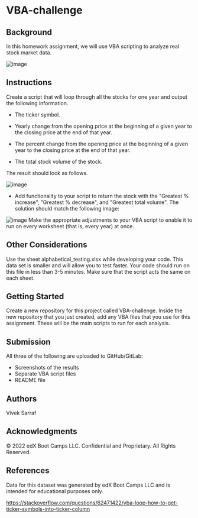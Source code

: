 # VBA-challenge

## Background
In this homework assignment, we will use VBA scripting to analyze real stock market data.

![image](https://github.com/vivsarraf/VBA-challenge/assets/135401654/a79b41b7-6f5c-4831-be20-e1584d737c0c)

## Instructions
Create a script that will loop through all the stocks for one year and output the following information.

 * The ticker symbol.

 * Yearly change from the opening price at the beginning of a given year to the closing price at the end of that year.

 * The percent change from the opening price at the beginning of a given year to the closing price at the end of that year.

 * The total stock volume of the stock.

The result should look as follows.

![image](https://github.com/vivsarraf/VBA-challenge/assets/135401654/f3159b10-54bf-44e8-b1b8-ac8bd5871871)

* Add functionality to your script to return the stock with the "Greatest % increase", "Greatest % decrease", and "Greatest total volume". The solution should match the following image:

![image](https://github.com/vivsarraf/VBA-challenge/assets/135401654/759369c2-8b1d-4514-a6a2-a16b5b6c7683)
Make the appropriate adjustments to your VBA script to enable it to run on every worksheet (that is, every year) at once.

## Other Considerations
Use the sheet alphabetical_testing.xlsx while developing your code. This data set is smaller and will allow you to test faster. Your code should run on this file in less than 3-5 minutes.
Make sure that the script acts the same on each sheet.

## Getting Started
Create a new repository for this project called VBA-challenge. 
Inside the new repository that you just created, add any VBA files that you use for this assignment. These will be the main scripts to run for each analysis.

## Submission
All three of the following are uploaded to GitHub/GitLab:
* Screenshots of the results
* Separate VBA script files 
* README file 

## Authors
Vivek Sarraf

## Acknowledgments
© 2022 edX Boot Camps LLC. Confidential and Proprietary. All Rights Reserved.
## References
Data for this dataset was generated by edX Boot Camps LLC and is intended for educational purposes only.

https://stackoverflow.com/questions/62471422/vba-loop-how-to-get-ticker-symbols-into-ticker-column



